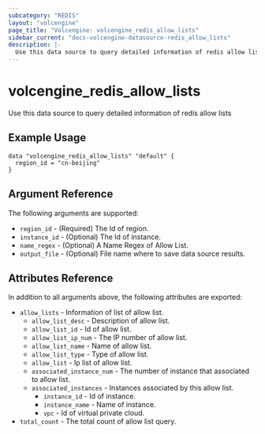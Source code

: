 ```yaml
---
subcategory: "REDIS"
layout: "volcengine"
page_title: "Volcengine: volcengine_redis_allow_lists"
sidebar_current: "docs-volcengine-datasource-redis_allow_lists"
description: |-
  Use this data source to query detailed information of redis allow lists
---
```

# volcengine_redis_allow_lists
Use this data source to query detailed information of redis allow lists
## Example Usage
```hcl
data "volcengine_redis_allow_lists" "default" {
  region_id = "cn-beijing"
}
```
## Argument Reference
The following arguments are supported:
* `region_id` - (Required) The Id of region.
* `instance_id` - (Optional) The Id of instance.
* `name_regex` - (Optional) A Name Regex of Allow List.
* `output_file` - (Optional) File name where to save data source results.

## Attributes Reference
In addition to all arguments above, the following attributes are exported:
* `allow_lists` - Information of list of allow list.
    * `allow_list_desc` - Description of allow list.
    * `allow_list_id` - Id of allow list.
    * `allow_list_ip_num` - The IP number of allow list.
    * `allow_list_name` - Name of allow list.
    * `allow_list_type` - Type of allow list.
    * `allow_list` - Ip list of allow list.
    * `associated_instance_num` - The number of instance that associated to allow list.
    * `associated_instances` - Instances associated by this allow list.
        * `instance_id` - Id of instance.
        * `instance_name` - Name of instance.
        * `vpc` - Id of virtual private cloud.
* `total_count` - The total count of allow list query.


